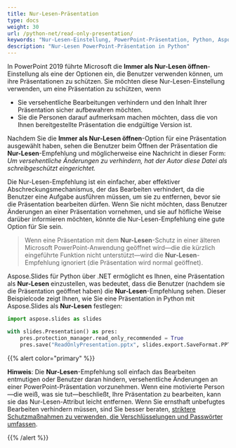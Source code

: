 ```yaml
---
title: Nur-Lesen-Präsentation
type: docs
weight: 30
url: /python-net/read-only-presentation/
keywords: "Nur-Lesen-Einstellung, PowerPoint-Präsentation, Python, Aspose.Slides für Python über .NET"
description: "Nur-Lesen PowerPoint-Präsentation in Python"
---
```


In PowerPoint 2019 führte Microsoft die **Immer als Nur-Lesen öffnen**-Einstellung als eine der Optionen ein, die Benutzer verwenden können, um ihre Präsentationen zu schützen. Sie möchten diese Nur-Lesen-Einstellung verwenden, um eine Präsentation zu schützen, wenn

- Sie versehentliche Bearbeitungen verhindern und den Inhalt Ihrer Präsentation sicher aufbewahren möchten. 
- Sie die Personen darauf aufmerksam machen möchten, dass die von Ihnen bereitgestellte Präsentation die endgültige Version ist.

Nachdem Sie die **Immer als Nur-Lesen öffnen**-Option für eine Präsentation ausgewählt haben, sehen die Benutzer beim Öffnen der Präsentation die **Nur-Lesen**-Empfehlung und möglicherweise eine Nachricht in dieser Form: *Um versehentliche Änderungen zu verhindern, hat der Autor diese Datei als schreibgeschützt eingerichtet.*

Die Nur-Lesen-Empfehlung ist ein einfacher, aber effektiver Abschreckungsmechanismus, der das Bearbeiten verhindert, da die Benutzer eine Aufgabe ausführen müssen, um sie zu entfernen, bevor sie die Präsentation bearbeiten dürfen. Wenn Sie nicht möchten, dass Benutzer Änderungen an einer Präsentation vornehmen, und sie auf höfliche Weise darüber informieren möchten, könnte die Nur-Lesen-Empfehlung eine gute Option für Sie sein.

> Wenn eine Präsentation mit dem **Nur-Lesen**-Schutz in einer älteren Microsoft PowerPoint-Anwendung geöffnet wird—die die kürzlich eingeführte Funktion nicht unterstützt—wird die **Nur-Lesen**-Empfehlung ignoriert (die Präsentation wird normal geöffnet).

Aspose.Slides für Python über .NET ermöglicht es Ihnen, eine Präsentation als **Nur-Lesen** einzustellen, was bedeutet, dass die Benutzer (nachdem sie die Präsentation geöffnet haben) die **Nur-Lesen**-Empfehlung sehen. Dieser Beispielcode zeigt Ihnen, wie Sie eine Präsentation in Python mit Aspose.Slides als **Nur-Lesen** festlegen:

```py
import aspose.slides as slides

with slides.Presentation() as pres:
    pres.protection_manager.read_only_recommended = True
    pres.save("ReadOnlyPresentation.pptx", slides.export.SaveFormat.PPTX)
```

{{% alert color="primary" %}} 

**Hinweis**: Die **Nur-Lesen**-Empfehlung soll einfach das Bearbeiten entmutigen oder Benutzer daran hindern, versehentliche Änderungen an einer PowerPoint-Präsentation vorzunehmen. Wenn eine motivierte Person—die weiß, was sie tut—beschließt, Ihre Präsentation zu bearbeiten, kann sie das Nur-Lesen-Attribut leicht entfernen. Wenn Sie ernsthaft unbefugtes Bearbeiten verhindern müssen, sind Sie besser beraten, [striktere Schutzmaßnahmen zu verwenden, die Verschlüsselungen und Passwörter umfassen](https://docs.aspose.com/slides/python-net/password-protected-presentation/). 

{{% /alert %}}